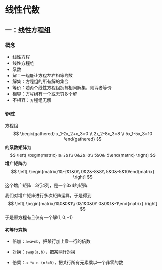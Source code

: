 # 线性代数

## 一：线性方程组

### 概念

- 线性方程
- 线性方程组
- 系数
- 解：一组能让方程左右相等的数
- 解集：方程组的所有解的集合
- 等价：若两个线性方程组拥有相同解集，则两者等价
- 相容：方程组有一个或无穷多个解
- 不相容：方程组无解

### 矩阵

方程组
$$
\begin{gathered}
x_1-2x_2+x_3=0 \\
2x_2-8x_3=8 \\
5x_1-5x_3=10 
\end{gathered}
$$
的**系数矩阵**为
$$
\left[ \begin{matrix}1&-2&1\\ 0&2&-8\\ 5&0&-5\end{matrix} \right]
$$
**增广矩阵**为
$$
\left[ \begin{matrix}1&-2&1&0\\ 0&2&-8&8\\ 5&0&-5&10\end{matrix} \right]
$$
这个增广矩阵，3行4列，是一个3x4的矩阵

我们对增广矩阵进行多次矩阵运算，于是得到
$$
\left[ \begin{matrix}1&0&0&1\\ 0&1&0&0\\ 0&0&1&-1\end{matrix} \right]
$$
于是原方程有且仅有一个解$(1,0,-1)$

#### 初等行变换

- 倍加：`a=a+nb`，把某行加上零一行的倍数

- 对换：`swap(a,b)`，把某两行对换
- 倍乘：`a *= n (n!=0)`，把某行所有元素乘以一个非零的数